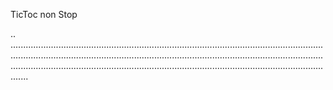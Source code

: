 TicToc non Stop

..
...........................................................................................................................................................................................................................................................................................................................................................................................